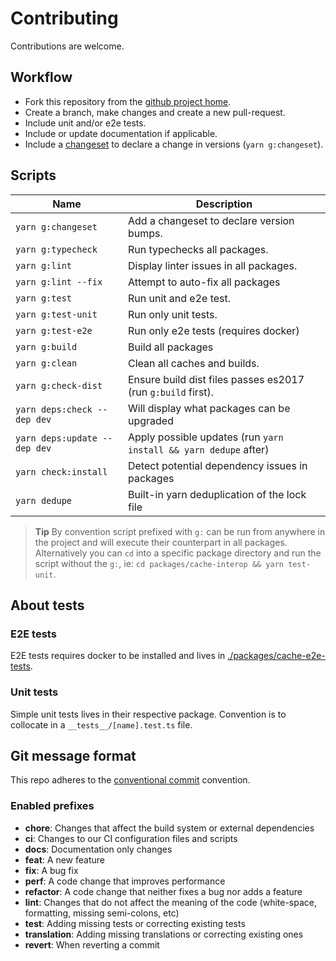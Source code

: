 # Contributing

Contributions are welcome.

## Workflow

- Fork this repository from the [github project home](https://www.github.com/soluble-io/cache-interop).
- Create a branch, make changes and create a new pull-request.
- Include unit and/or e2e tests.
- Include or update documentation if applicable.
- Include a [changeset](https://github.com/atlassian/changesets) to declare a change in versions (`yarn g:changeset`).

## Scripts

| Name                         | Description                                                      |
| ---------------------------- |------------------------------------------------------------------|
| `yarn g:changeset`           | Add a changeset to declare version bumps.                        |
| `yarn g:typecheck`           | Run typechecks all packages.                                     |
| `yarn g:lint`                | Display linter issues in all packages.                           |
| `yarn g:lint --fix`          | Attempt to auto-fix all packages                                 |
| `yarn g:test`                | Run unit and e2e test.                                           |
| `yarn g:test-unit`           | Run only unit tests.                                             |
| `yarn g:test-e2e`            | Run only e2e tests (requires docker)                             |
| `yarn g:build`               | Build all packages                                               |
| `yarn g:clean`               | Clean all caches and builds.                                     |
| `yarn g:check-dist`          | Ensure build dist files passes es2017 (run `g:build` first).     |
| `yarn deps:check --dep dev`  | Will display what packages can be upgraded                       |
| `yarn deps:update --dep dev` | Apply possible updates (run `yarn install && yarn dedupe` after) |
| `yarn check:install`         | Detect potential dependency issues in packages                   |
| `yarn dedupe`                | Built-in yarn deduplication of the lock file                     |

> **Tip** By convention script prefixed with `g:` can be run from anywhere in the project and will execute their
> counterpart in all packages. Alternatively you can `cd` into a specific package directory and run the script
> without the `g:`, ie: `cd packages/cache-interop && yarn test-unit`.

## About tests

### E2E tests

E2E tests requires docker to be installed and lives in [./packages/cache-e2e-tests](./packages/cache-e2e-tests/test/suites).

### Unit tests

Simple unit tests lives in their respective package. Convention is to collocate in a `__tests__/[name].test.ts` file.

## Git message format

This repo adheres to the [conventional commit](https://www.conventionalcommits.org/en/v1.0.0/) convention.

### Enabled prefixes

- **chore**: Changes that affect the build system or external dependencies
- **ci**: Changes to our CI configuration files and scripts
- **docs**: Documentation only changes
- **feat**: A new feature
- **fix**: A bug fix
- **perf**: A code change that improves performance
- **refactor**: A code change that neither fixes a bug nor adds a feature
- **lint**: Changes that do not affect the meaning of the code (white-space, formatting, missing semi-colons, etc)
- **test**: Adding missing tests or correcting existing tests
- **translation**: Adding missing translations or correcting existing ones
- **revert**: When reverting a commit

